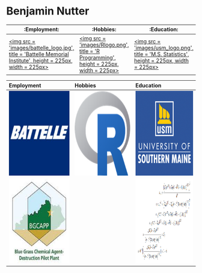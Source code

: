 <!--
---
layout: default
---
-->
<h1>
Benjamin Nutter
</h1>

|:Employment:|:Hobbies:|:Education:|
|------------|---------|-----------|
<a href = 'http://battelle.org'><img src = 'images/battelle_logo.jpg', title = 'Battelle Memorial Institute', height = 225px, width = 225px></a> | <a href = 'http://r-project.org'><img src = 'images/Rlogo.png', title = 'R Programming', height = 225px, width = 225px></a> | <a href = 'http://usm.maine.edu'><img src = 'images/usm_logo.png', title = 'M.S. Statistics', height = 225px, width = 225px></a> |


<table>
<thead>
<tr class="header">
<th align="left">Employment</th>
<th align="left">Hobbies</th>
<th align="left">Education</th>
</tr>
</thead>
<tbody>
<tr class="odd">
<td align="left"><a href = 'http://battelle.org'><img src = 'images/battelle_logo.jpg', title = 'Battelle Memorial Institute', height = 225px, width = 225px></a></td>
<td align="left"><a href = 'http://r-project.org'><img src = 'images/Rlogo.png', title = 'R Programming', height = 225px, width = 225px></a></td>
<td align="left"><a href = 'http://usm.maine.edu'><img src = 'images/usm_logo.png', title = 'M.S. Statistics', height = 225px, width = 225px></a></td>
</tr>
<tr class="even">
<td align="left"><a href = 'http://bechtelparsonsbgcapp.com'><img src = 'images/bgcapp_logo.jpg', title = 'BGCAPP', height = 225px, width = 225px></a></td>
<td align="left"></td>
<td align="left"><a href = 'http://nutterb.github.io/ItCanBeShown/'><img src = 'images/ItCanBeShown.png', title = 'Statistical Notes', height = 225px, width = 225px></a></td>
</tr>
</tbody>
</table>

